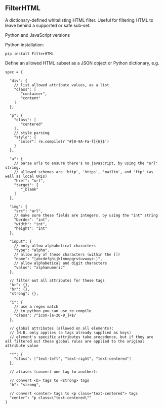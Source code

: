 FilterHTML
---------


A dictionary-defined whitelisting HTML filter. Useful for filtering HTML to leave behind a supported or safe sub-set.

Python and JavaScript versions

Python installation:
    
    pip install FilterHTML


Define an allowed HTML subset as a JSON object or Python dictionary, e.g.

    spec = {

      "div": {
        // list allowed attribute values, as a list
        "class": [
           "container",
           "content"
        ]
      },

      "p": {
        "class": [
           "centered"
        ],
        // style parsing
        "style": {
          "color": re.compile(r'^#[0-9A-Fa-f]{6}$')
        }
      },

      "a": {
        // parse urls to ensure there's no javascript, by using the "url" string.
        // allowed schemes are 'http', 'https', 'mailto', and 'ftp' (as well as local URIs)
        "href": "url",
        "target": [
           "_blank"
        ]
      },

      "img": {
        "src": "url",
        // make sure these fields are integers, by using the "int" string
        "border": "int",
        "width": "int",
        "height": "int"
      },

      "input": {
        // only allow alphabetical characters
        "type": "alpha",
        // allow any of these characters (within the [])
        "name": "[abcdefghijklmnopqrstuvwxyz-]",
        // allow alphabetical and digit characters
        "value": "alphanumeric"
      },

      // filter out all attributes for these tags
      "hr": {},
      "br": {},
      "strong": {},

      "i": {
        // use a regex match
        // in python you can use re.compile
        "class": /^icon-[a-z0-9_]+$/
      },

      // global attributes (allowed on all elements):
      // (N.B. only applies to tags already supplied as keys)
      // element's specific attributes take precedence, but if they are all filtered out these global rules are applied to the original attribute value
      
      "*": {
        "class": ["text-left", "text-right", "text-centered"]
      },

      // aliases (convert one tag to another):

      // convert <b> tags to <strong> tags
      "b": "strong",

      // convert <center> tags to <p class="text-centered"> tags
      "center": "p class=\"text-centered\""
    }
